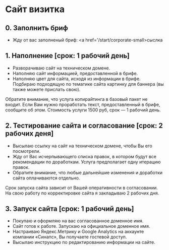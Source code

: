 # Сайт визитка

## 0. Заполнить бриф
 * Жду от вас заполненый бриф: <a href='/start/corporate-small>сыслка</a>

## 1. Наполнение [срок: 1 рабочий день]
 * Разворачиваю сайт на техническом домене.
 * Наполняю сайт информацией, предоставленной в брифе.
 * Наполняю цвет для сайта, исходя из информации в брифе. Подбираю подходящую по тематике сайта картинку для баннера (вы также можете прислать свою).

Обратите внимание, что услуга копирайтинга в базовый пакет не входит. Если Вам нужно проработать текст, предоставленный в брифе, сообщите об этом. Стоимость услуги 1500 руб, срок — 1 рабочий день.

## 2. Тестирование сайта и согласование [срок: 2 рабочих деня]
 * Высылаю ссылку на сайт на техническом домене, чтобы Вы его посмотрели.
 * Жду от Вас исчерпывающего списка правок, в котором будут все рекомендации по доработкам. Услуга предполагает одну итерацию правок.
 * Обратите внимание, что любые дальнейшие изменения и доработки сайта оплачиваются отдельно.

Срок запуска сайта зависит от Вашей оперативности в согласовании. На свою работу по корректировке сайта я закладываю 2 рабочих дня. 

## 3. Запуск сайта [срок: 1 рабочий день]
 * Покупаю и оформляю на вас согласованное доменное имя.
 * Сайт готов к работе. Запускаю на официальное доменное имя. 
 * Настраиваю Яндекс.Метрику и Google Analytics на аккаунте компании «Синапс», Вы получаете гостевой доступ. 
 * Высылаю инструкцию по редактированию информации на сайте.
